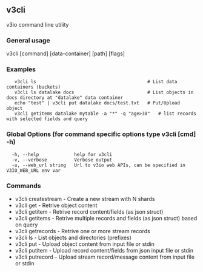 ## v3cli

v3io command line utility

### General usage

v3cli [command] [data-container] [path] [flags]


### Examples

```
   v3cli ls                                         # List data containers (buckets)
   v3cli ls datalake docs                           # List objects in docs directory at "datalake" data container
   echo "test" | v3cli put datalake docs/test.txt   # Put/Upload object
   v3cli getitems datalake mytable -a "*" -q "age>30"   # list records with selected fields and query
```

### Global Options (for command specific options type v3cli [cmd] -h)

```
  -h, --help             help for v3cli
  -v, --verbose          Verbose output
  -u, --web_url string   Url to v3io web APIs, can be specified in V3IO_WEB_URL env var
```

### Commands
* v3cli createstream	 - Create a new stream with N shards
* v3cli get	          - Retrive object content
* v3cli getitem	    - Retrive record content/fields (as json struct)
* v3cli getitems	    - Retrive multiple records and fields (as json struct) based on query
* v3cli getrecords	 - Retrive one or more stream records
* v3cli ls	          - List objects and directories (prefixes)
* v3cli put	          - Upload object content from input file or stdin
* v3cli putitem	    - Upload record content/fields from json input file or stdin
* v3cli putrecord	    - Upload stream record/message content from input file or stdin


